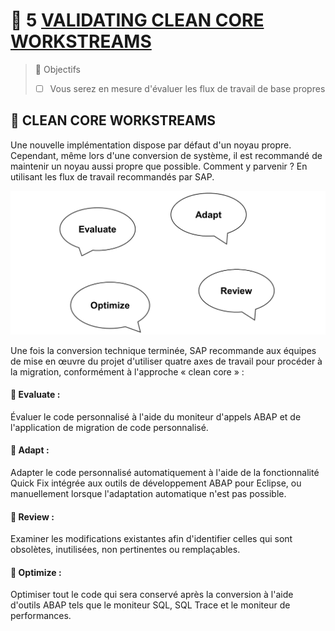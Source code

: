 # 🌸 5 [VALIDATING CLEAN CORE WORKSTREAMS](https://learning.sap.com/learning-journeys/practicing-clean-core-extensibility-for-sap-s-4hana-cloud/validating-clean-core-workstreams_f7022a5b-f184-44f4-b57c-8554313b1d62)

> 🌺 Objectifs
>
> - [ ] Vous serez en mesure d'évaluer les flux de travail de base propres

## 🌸 CLEAN CORE WORKSTREAMS

Une nouvelle implémentation dispose par défaut d'un noyau propre. Cependant, même lors d'une conversion de système, il est recommandé de maintenir un noyau aussi propre que possible. Comment y parvenir ? En utilisant les flux de travail recommandés par SAP.

![](./assets/SuggestedCleanCore_Image.png)

Une fois la conversion technique terminée, SAP recommande aux équipes de mise en œuvre du projet d'utiliser quatre axes de travail pour procéder à la migration, conformément à l'approche « clean core » :

#### 💮 **Evaluate** :

Évaluer le code personnalisé à l'aide du moniteur d'appels ABAP et de l'application de migration de code personnalisé.

#### 💮 **Adapt** :

Adapter le code personnalisé automatiquement à l'aide de la fonctionnalité Quick Fix intégrée aux outils de développement ABAP pour Eclipse, ou manuellement lorsque l'adaptation automatique n'est pas possible.

#### 💮 **Review** :

Examiner les modifications existantes afin d'identifier celles qui sont obsolètes, inutilisées, non pertinentes ou remplaçables.

#### 💮 **Optimize** :

Optimiser tout le code qui sera conservé après la conversion à l'aide d'outils ABAP tels que le moniteur SQL, SQL Trace et le moniteur de performances.
